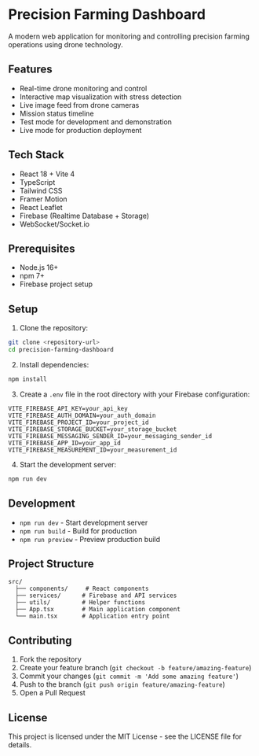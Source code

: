 # Precision Farming Dashboard

A modern web application for monitoring and controlling precision farming operations using drone technology.

## Features

- Real-time drone monitoring and control
- Interactive map visualization with stress detection
- Live image feed from drone cameras
- Mission status timeline
- Test mode for development and demonstration
- Live mode for production deployment

## Tech Stack

- React 18 + Vite 4
- TypeScript
- Tailwind CSS
- Framer Motion
- React Leaflet
- Firebase (Realtime Database + Storage)
- WebSocket/Socket.io

## Prerequisites

- Node.js 16+
- npm 7+
- Firebase project setup

## Setup

1. Clone the repository:
```bash
git clone <repository-url>
cd precision-farming-dashboard
```

2. Install dependencies:
```bash
npm install
```

3. Create a `.env` file in the root directory with your Firebase configuration:
```env
VITE_FIREBASE_API_KEY=your_api_key
VITE_FIREBASE_AUTH_DOMAIN=your_auth_domain
VITE_FIREBASE_PROJECT_ID=your_project_id
VITE_FIREBASE_STORAGE_BUCKET=your_storage_bucket
VITE_FIREBASE_MESSAGING_SENDER_ID=your_messaging_sender_id
VITE_FIREBASE_APP_ID=your_app_id
VITE_FIREBASE_MEASUREMENT_ID=your_measurement_id
```

4. Start the development server:
```bash
npm run dev
```

## Development

- `npm run dev` - Start development server
- `npm run build` - Build for production
- `npm run preview` - Preview production build

## Project Structure

```
src/
  ├── components/     # React components
  ├── services/      # Firebase and API services
  ├── utils/         # Helper functions
  ├── App.tsx        # Main application component
  └── main.tsx       # Application entry point
```

## Contributing

1. Fork the repository
2. Create your feature branch (`git checkout -b feature/amazing-feature`)
3. Commit your changes (`git commit -m 'Add some amazing feature'`)
4. Push to the branch (`git push origin feature/amazing-feature`)
5. Open a Pull Request

## License

This project is licensed under the MIT License - see the LICENSE file for details. 